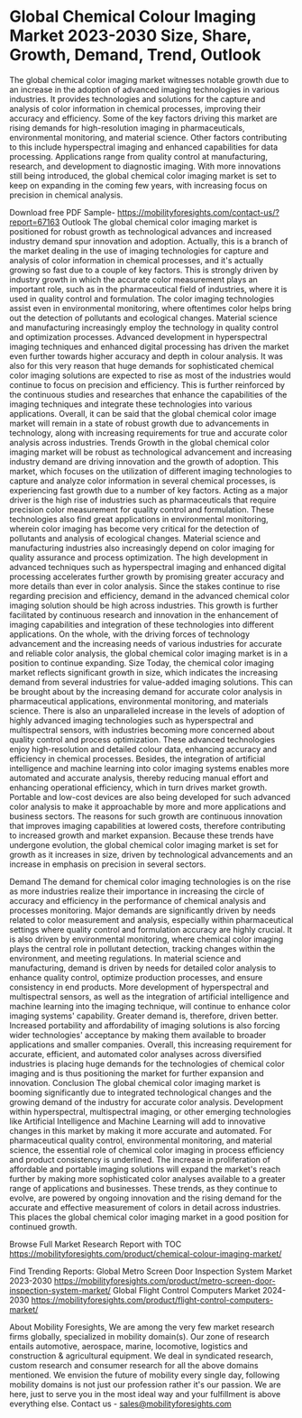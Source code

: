 # Global Chemical Colour Imaging Market 2023-2030 Size, Share, Growth, Demand, Trend, Outlook
 
The global chemical color imaging market witnesses notable growth due to an increase in the adoption of advanced imaging technologies in various industries. It provides technologies and solutions for the capture and analysis of color information in chemical processes, improving their accuracy and efficiency. Some of the key factors driving this market are rising demands for high-resolution imaging in pharmaceuticals, environmental monitoring, and material science. Other factors contributing to this include hyperspectral imaging and enhanced capabilities for data processing. Applications range from quality control at manufacturing, research, and development to diagnostic imaging. With more innovations still being introduced, the global chemical color imaging market is set to keep on expanding in the coming few years, with increasing focus on precision in chemical analysis.

Download free PDF Sample- https://mobilityforesights.com/contact-us/?report=67163
Outlook
The global chemical color imaging market is positioned for robust growth as technological advances and increased industry demand spur innovation and adoption. Actually, this is a branch of the market dealing in the use of imaging technologies for capture and analysis of color information in chemical processes, and it's actually growing so fast due to a couple of key factors. This is strongly driven by industry growth in which the accurate color measurement plays an important role, such as in the pharmaceutical field of industries, where it is used in quality control and formulation. The color imaging technologies assist even in environmental monitoring, where oftentimes color helps bring out the detection of pollutants and ecological changes. Material science and manufacturing increasingly employ the technology in quality control and optimization processes. Advanced development in hyperspectral imaging techniques and enhanced digital processing has driven the market even further towards higher accuracy and depth in colour analysis. It was also for this very reason that huge demands for sophisticated chemical color imaging solutions are expected to rise as most of the industries would continue to focus on precision and efficiency. This is further reinforced by the continuous studies and researches that enhance the capabilities of the imaging techniques and integrate these technologies into various applications. Overall, it can be said that the global chemical color image market will remain in a state of robust growth due to advancements in technology, along with increasing requirements for true and accurate color analysis across industries.
Trends
Growth in the global chemical color imaging market will be robust as technological advancement and increasing industry demand are driving innovation and the growth of adoption. This market, which focuses on the utilization of different imaging technologies to capture and analyze color information in several chemical processes, is experiencing fast growth due to a number of key factors. Acting as a major driver is the high rise of industries such as pharmaceuticals that require precision color measurement for quality control and formulation. These technologies also find great applications in environmental monitoring, wherein color imaging has become very critical for the detection of pollutants and analysis of ecological changes. Material science and manufacturing industries also increasingly depend on color imaging for quality assurance and process optimization. The high development in advanced techniques such as hyperspectral imaging and enhanced digital processing accelerates further growth by promising greater accuracy and more details than ever in color analysis. Since the stakes continue to rise regarding precision and efficiency, demand in the advanced chemical color imaging solution should be high across industries. This growth is further facilitated by continuous research and innovation in the enhancement of imaging capabilities and integration of these technologies into different applications. On the whole, with the driving forces of technology advancement and the increasing needs of various industries for accurate and reliable color analysis, the global chemical color imaging market is in a position to continue expanding.
Size
Today, the chemical color imaging market reflects significant growth in size, which indicates the increasing demand from several industries for value-added imaging solutions. This can be brought about by the increasing demand for accurate color analysis in pharmaceutical applications, environmental monitoring, and materials science. There is also an unparalleled increase in the levels of adoption of highly advanced imaging technologies such as hyperspectral and multispectral sensors, with industries becoming more concerned about quality control and process optimization. These advanced technologies enjoy high-resolution and detailed colour data, enhancing accuracy and efficiency in chemical processes. Besides, the integration of artificial intelligence and machine learning into color imaging systems enables more automated and accurate analysis, thereby reducing manual effort and enhancing operational efficiency, which in turn drives market growth. Portable and low-cost devices are also being developed for such advanced color analysis to make it approachable by more and more applications and business sectors. The reasons for such growth are continuous innovation that improves imaging capabilities at lowered costs, therefore contributing to increased growth and market expansion. Because these trends have undergone evolution, the global chemical color imaging market is set for growth as it increases in size, driven by technological advancements and an increase in emphasis on precision in several sectors.

Demand 
The demand for chemical color imaging technologies is on the rise as more industries realize their importance in increasing the circle of accuracy and efficiency in the performance of chemical analysis and processes monitoring. Major demands are significantly driven by needs related to color measurement and analysis, especially within pharmaceutical settings where quality control and formulation accuracy are highly crucial. It is also driven by environmental monitoring, where chemical color imaging plays the central role in pollutant detection, tracking changes within the environment, and meeting regulations. In material science and manufacturing, demand is driven by needs for detailed color analysis to enhance quality control, optimize production processes, and ensure consistency in end products. More development of hyperspectral and multispectral sensors, as well as the integration of artificial intelligence and machine learning into the imaging technique, will continue to enhance color imaging systems' capability. Greater demand is, therefore, driven better. Increased portability and affordability of imaging solutions is also forcing wider technologies' acceptance by making them available to broader applications and smaller companies. Overall, this increasing requirement for accurate, efficient, and automated color analyses across diversified industries is placing huge demands for the technologies of chemical color imaging and is thus positioning the market for further expansion and innovation.
Conclusion
The global chemical color imaging market is booming significantly due to integrated technological changes and the growing demand of the industry for accurate color analysis. Development within hyperspectral, multispectral imaging, or other emerging technologies like Artificial Intelligence and Machine Learning will add to innovative changes in this market by making it more accurate and automated. For pharmaceutical quality control, environmental monitoring, and material science, the essential role of chemical color imaging in process efficiency and product consistency is underlined. The increase in proliferation of affordable and portable imaging solutions will expand the market's reach further by making more sophisticated color analyses available to a greater range of applications and businesses. These trends, as they continue to evolve, are powered by ongoing innovation and the rising demand for the accurate and effective measurement of colors in detail across industries. This places the global chemical color imaging market in a good position for continued growth.

Browse Full Market Research Report with TOC  https://mobilityforesights.com/product/chemical-colour-imaging-market/

Find Trending Reports:
Global Metro Screen Door Inspection System Market 2023-2030
https://mobilityforesights.com/product/metro-screen-door-inspection-system-market/
Global Flight Control Computers Market 2024-2030
https://mobilityforesights.com/product/flight-control-computers-market/

About Mobility Foresights,
We are among the very few market research firms globally, specialized in mobility domain(s). Our zone of research entails automotive, aerospace, marine, locomotive, logistics and construction & agricultural equipment. We deal in syndicated research, custom research and consumer research for all the above domains mentioned.
We envision the future of mobility every single day, following mobility domains is not just our profession rather it's our passion. We are here, just to serve you in the most ideal way and your fulfillment is above everything else. Contact us -  sales@mobilityforesights.com 

